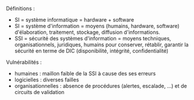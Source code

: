 Définitions :

- SI = système informatique = hardware + software
- SI = système d'information = moyens (humains, hardware, software)
  d'élaboration, traitement, stockage, diffusion d'informations.
- SSI = sécurité des systèmes d'information = moyens techniques,
  organisationnels, juridiques, humains pour conserver, rétablir, garantir
  la sécurité en terme de DIC (disponibilité, intégrité, confidentialité)

Vulnérabilités :
- humaines : maillon faible de la SSI à cause des ses erreurs
- logicielles : diverses failles
- organisationnelles : absence de procédures (alertes, escalade, ...) et de
  circuits de validation

